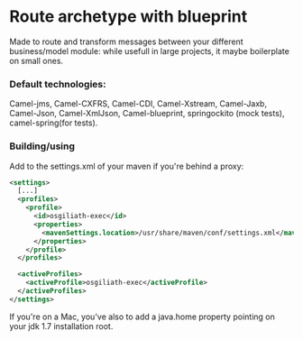 # Route archetype with blueprint

Made to route and transform messages between your different business/model module: while usefull in large projects, it maybe boilerplate on small ones.

### Default technologies:
Camel-jms, Camel-CXFRS, Camel-CDI, Camel-Xstream, Camel-Jaxb, Camel-Json, Camel-XmlJson, Camel-blueprint, springockito (mock tests), camel-spring(for tests).


### Building/using

Add to the settings.xml of your maven if you're behind a proxy:
```xml
<settings>
  [...]
  <profiles>
    <profile>
      <id>osgiliath-exec</id>
      <properties>
        <mavenSettings.location>/usr/share/maven/conf/settings.xml</mavenSettings.location>
      </properties>
    </profile>
  </profiles>

  <activeProfiles>
    <activeProfile>osgiliath-exec</activeProfile>
  </activeProfiles>
</settings>
```
If you're on a Mac, you've also to add a java.home property pointing on your jdk 1.7 installation root.


